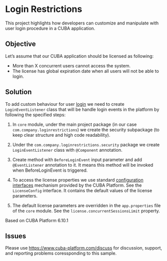 # Login Restrictions

This project highlights how developers can customize and manipulate with user login procedure in a CUBA application.

## Objective

Let’s assume that our CUBA application should be licensed as following:

* More than X concurrent users cannot access the system.
* The license has global expiration date when all users will not be able to login.

## Solution

To add custom behaviour for user [login](https://doc.cuba-platform.com/manual-6.10/login.html) we need to create `LoginEventListener` class that will be handle login events in the platform by following the specified steps:

1. In `core` module, under the main project package (in our case `com.company.loginrestrictions`) we create the security subpackage (to keep clear structure and high code readability).

2. Under the `com.company.loginrestrictions.security` package we create `LoginEventListener` class with `@Component` annotation.

3. Create method with `BeforeLoginEvent` input parameter and add `@EventListener` annotation to it. It means this method will be invoked when BeforeLoginEvent is triggered.

4. To access the license properties we use standard [configuration interfaces](https://doc.cuba-platform.com/manual-6.10/config_interfaces.html) mechanism provided by the CUBA Platform. See the `LicenseConfig` interface. It contains the default values of the license parameters.

5. The default license parameters are overridden in the `app.properties` file of the `core` module. See the `license.concurrentSessionsLimit` property.

Based on CUBA Platform 6.10.1

## Issues
Please use https://www.cuba-platform.com/discuss for discussion, support, and reporting problems coressponding to this sample.
